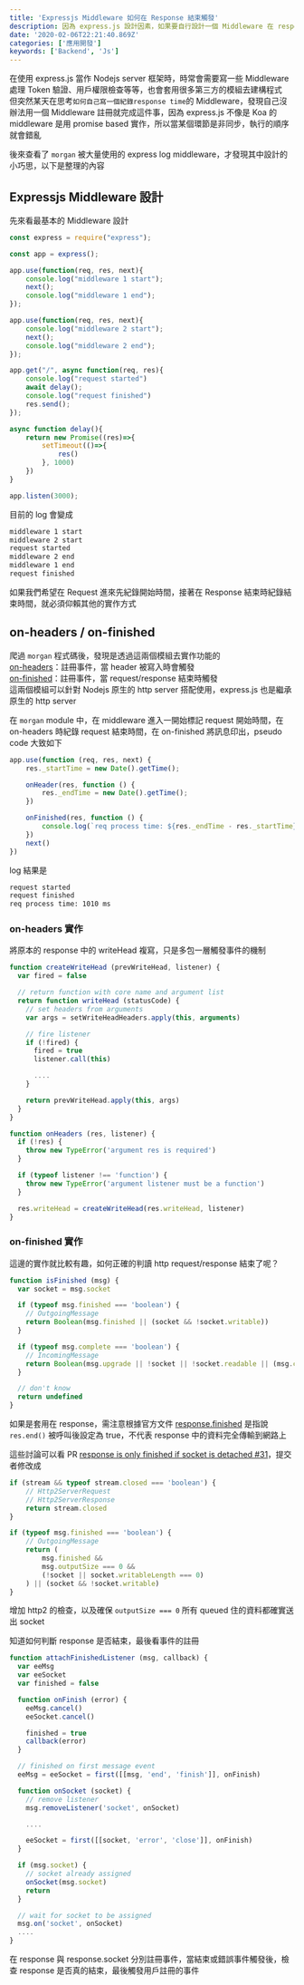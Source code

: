 ```yaml
---
title: 'Expressjs Middleware 如何在 Response 結束觸發'
description: 因為 express.js 設計因素，如果要自行設計一個 Middleware 在 response 結束時才觸發會比較麻煩些，透過研究紀錄 response time 相關的 middleware 參考他人怎麼實作的
date: '2020-02-06T22:21:40.869Z'
categories: ['應用開發']
keywords: ['Backend', 'Js']
---
```


在使用 express.js 當作 Nodejs server 框架時，時常會需要寫一些 Middleware 處理 Token 驗證、用戶權限檢查等等，也會套用很多第三方的模組去建構程式  
但突然某天在思考`如何自己寫一個紀錄response time`的 Middleware，發現自己沒辦法用一個 Middleware 註冊就完成這件事，因為 express.js 不像是 Koa 的 middleware 是用 promise based 實作，所以當某個環節是非同步，執行的順序就會錯亂  

後來查看了 `morgan` 被大量使用的 express log middleware，才發現其中設計的小巧思，以下是整理的內容

## Expressjs Middleware 設計
先來看最基本的 Middleware 設計

```js
const express = require("express");

const app = express();

app.use(function(req, res, next){
    console.log("middleware 1 start");
    next();
    console.log("middleware 1 end");
});

app.use(function(req, res, next){
    console.log("middleware 2 start");
    next();
    console.log("middleware 2 end");
});

app.get("/", async function(req, res){
    console.log("request started")
    await delay();
    console.log("request finished")
    res.send();
});

async function delay(){
    return new Promise((res)=>{
        setTimeout(()=>{
            res()
        }, 1000)
    })
}

app.listen(3000);
```

目前的 log 會變成
```md
middleware 1 start
middleware 2 start
request started
middleware 2 end
middleware 1 end
request finished
```

如果我們希望在 Request 進來先紀錄開始時間，接著在 Response 結束時紀錄結束時間，就必須仰賴其他的實作方式  

## on-headers / on-finished
爬過 `morgan` 程式碼後，發現是透過這兩個模組去實作功能的  
[on-headers](https://github.com/jshttp/on-headers)：註冊事件，當 header 被寫入時會觸發  
[on-finished](https://github.com/jshttp/on-finished)：註冊事件，當 request/response 結束時觸發  
這兩個模組可以針對 Nodejs 原生的 http server 搭配使用，express.js 也是繼承原生的 http server 

在 `morgan` module 中，在 middleware 進入一開始標記 request 開始時間，在 on-headers 時紀錄 request 結束時間，在 on-finished 將訊息印出，pseudo code 大致如下
```js
app.use(function (req, res, next) {
    res._startTime = new Date().getTime();

    onHeader(res, function () {
        res._endTime = new Date().getTime();
    })

    onFinished(res, function () {
        console.log(`req process time: ${res._endTime - res._startTime} ms`)
    })
    next()
})
```
log 結果是
```md
request started
request finished
req process time: 1010 ms
```

### on-headers 實作
將原本的 response 中的 writeHead 複寫，只是多包一層觸發事件的機制
```js
function createWriteHead (prevWriteHead, listener) {
  var fired = false

  // return function with core name and argument list
  return function writeHead (statusCode) {
    // set headers from arguments
    var args = setWriteHeadHeaders.apply(this, arguments)

    // fire listener
    if (!fired) {
      fired = true
      listener.call(this)

      ....
    }

    return prevWriteHead.apply(this, args)
  }
}

function onHeaders (res, listener) {
  if (!res) {
    throw new TypeError('argument res is required')
  }

  if (typeof listener !== 'function') {
    throw new TypeError('argument listener must be a function')
  }

  res.writeHead = createWriteHead(res.writeHead, listener)
}
```

### on-finished 實作
這邊的實作就比較有趣，如何正確的判讀 http request/response 結束了呢？
```js
function isFinished (msg) {
  var socket = msg.socket

  if (typeof msg.finished === 'boolean') {
    // OutgoingMessage
    return Boolean(msg.finished || (socket && !socket.writable))
  }

  if (typeof msg.complete === 'boolean') {
    // IncomingMessage
    return Boolean(msg.upgrade || !socket || !socket.readable || (msg.complete && !msg.readable))
  }

  // don't know
  return undefined
}
```
如果是套用在 response，需注意根據官方文件 [response.finished](https://nodejs.org/api/http.html#http_request_finished) 是指說 `res.end()` 被呼叫後設定為 true，不代表 response 中的資料完全傳輸到網路上  

這些討論可以看 PR [response is only finished if socket is detached #31](https://github.com/jshttp/on-finished/pull/31)，提交者修改成
```js
if (stream && typeof stream.closed === 'boolean') {
    // Http2ServerRequest
    // Http2ServerResponse
    return stream.closed
}

if (typeof msg.finished === 'boolean') {
    // OutgoingMessage
    return (
        msg.finished &&
        msg.outputSize === 0 &&
        (!socket || socket.writableLength === 0)
    ) || (socket && !socket.writable)
}
```
增加 http2 的檢查，以及確保 `outputSize === 0` 所有 queued 住的資料都確實送出 socket

知道如何判斷 response 是否結束，最後看事件的註冊
```js
function attachFinishedListener (msg, callback) {
  var eeMsg
  var eeSocket
  var finished = false

  function onFinish (error) {
    eeMsg.cancel()
    eeSocket.cancel()

    finished = true
    callback(error)
  }

  // finished on first message event
  eeMsg = eeSocket = first([[msg, 'end', 'finish']], onFinish)

  function onSocket (socket) {
    // remove listener
    msg.removeListener('socket', onSocket)

    ....

    eeSocket = first([[socket, 'error', 'close']], onFinish)
  }

  if (msg.socket) {
    // socket already assigned
    onSocket(msg.socket)
    return
  }

  // wait for socket to be assigned
  msg.on('socket', onSocket)
  ....
}
```
在 response 與 response.socket 分別註冊事件，當結束或錯誤事件觸發後，檢查 response 是否真的結束，最後觸發用戶註冊的事件